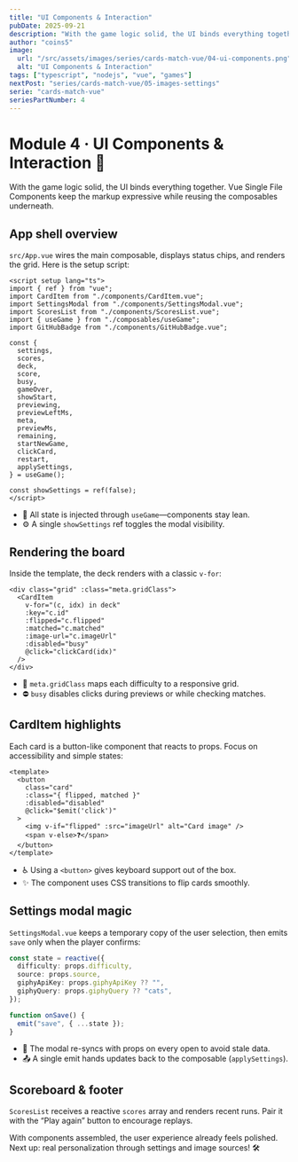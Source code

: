 ```yaml
---
title: "UI Components & Interaction"
pubDate: 2025-09-21
description: "With the game logic solid, the UI binds everything together. Vue Single File Components keep the markup expressive while reusing the composables underneath."
author: "coins5"
image:
  url: "/src/assets/images/series/cards-match-vue/04-ui-components.png"
  alt: "UI Components & Interaction"
tags: ["typescript", "nodejs", "vue", "games"]
nextPost: "series/cards-match-vue/05-images-settings"
serie: "cards-match-vue"
seriesPartNumber: 4
---
```


# Module 4 · UI Components & Interaction 🎨

With the game logic solid, the UI binds everything together. Vue Single File Components keep the markup expressive while reusing the composables underneath.

## App shell overview

`src/App.vue` wires the main composable, displays status chips, and renders the grid. Here is the setup script:

```vue
<script setup lang="ts">
import { ref } from "vue";
import CardItem from "./components/CardItem.vue";
import SettingsModal from "./components/SettingsModal.vue";
import ScoresList from "./components/ScoresList.vue";
import { useGame } from "./composables/useGame";
import GitHubBadge from "./components/GitHubBadge.vue";

const {
  settings,
  scores,
  deck,
  score,
  busy,
  gameOver,
  showStart,
  previewing,
  previewLeftMs,
  meta,
  previewMs,
  remaining,
  startNewGame,
  clickCard,
  restart,
  applySettings,
} = useGame();

const showSettings = ref(false);
</script>
```

- 🧩 All state is injected through `useGame`—components stay lean.
- ⚙️ A single `showSettings` ref toggles the modal visibility.

## Rendering the board

Inside the template, the deck renders with a classic `v-for`:

```vue
<div class="grid" :class="meta.gridClass">
  <CardItem
    v-for="(c, idx) in deck"
    :key="c.id"
    :flipped="c.flipped"
    :matched="c.matched"
    :image-url="c.imageUrl"
    :disabled="busy"
    @click="clickCard(idx)"
  />
</div>
```

- 🧱 `meta.gridClass` maps each difficulty to a responsive grid.
- ⛔ `busy` disables clicks during previews or while checking matches.

## CardItem highlights

Each card is a button-like component that reacts to props. Focus on accessibility and simple states:

```vue
<template>
  <button
    class="card"
    :class="{ flipped, matched }"
    :disabled="disabled"
    @click="$emit('click')"
  >
    <img v-if="flipped" :src="imageUrl" alt="Card image" />
    <span v-else>❓</span>
  </button>
</template>
```

- ♿ Using a `<button>` gives keyboard support out of the box.
- ✨ The component uses CSS transitions to flip cards smoothly.

## Settings modal magic

`SettingsModal.vue` keeps a temporary copy of the user selection, then emits `save` only when the player confirms:

```ts
const state = reactive({
  difficulty: props.difficulty,
  source: props.source,
  giphyApiKey: props.giphyApiKey ?? "",
  giphyQuery: props.giphyQuery ?? "cats",
});

function onSave() {
  emit("save", { ...state });
}
```

- 🔐 The modal re-syncs with props on every open to avoid stale data.
- 📤 A single emit hands updates back to the composable (`applySettings`).

## Scoreboard & footer

`ScoresList` receives a reactive `scores` array and renders recent runs. Pair it with the “Play again” button to encourage replays.

With components assembled, the user experience already feels polished. Next up: real personalization through settings and image sources! 🛠️
